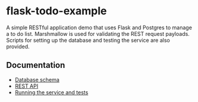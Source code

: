 # flask-todo-example
A simple RESTful application demo that uses Flask and Postgres to manage a to do list. Marshmallow is used for validating the REST request payloads. Scripts for setting up the database and testing the service are also provided.

## Documentation

* [Database schema](docs/database_schema.md)
* [REST API](docs/rest_api/README.md)
* [Running the service and tests](docs/running.md)